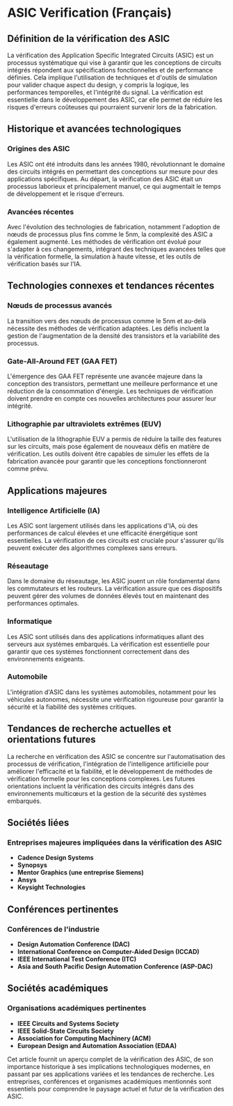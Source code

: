 # ASIC Verification (Français)

## Définition de la vérification des ASIC

La vérification des Application Specific Integrated Circuits (ASIC) est un processus systématique qui vise à garantir que les conceptions de circuits intégrés répondent aux spécifications fonctionnelles et de performance définies. Cela implique l'utilisation de techniques et d'outils de simulation pour valider chaque aspect du design, y compris la logique, les performances temporelles, et l'intégrité du signal. La vérification est essentielle dans le développement des ASIC, car elle permet de réduire les risques d'erreurs coûteuses qui pourraient survenir lors de la fabrication.

## Historique et avancées technologiques

### Origines des ASIC

Les ASIC ont été introduits dans les années 1980, révolutionnant le domaine des circuits intégrés en permettant des conceptions sur mesure pour des applications spécifiques. Au départ, la vérification des ASIC était un processus laborieux et principalement manuel, ce qui augmentait le temps de développement et le risque d'erreurs.

### Avancées récentes

Avec l'évolution des technologies de fabrication, notamment l'adoption de nœuds de processus plus fins comme le 5nm, la complexité des ASIC a également augmenté. Les méthodes de vérification ont évolué pour s'adapter à ces changements, intégrant des techniques avancées telles que la vérification formelle, la simulation à haute vitesse, et les outils de vérification basés sur l'IA.

## Technologies connexes et tendances récentes

### Nœuds de processus avancés

La transition vers des nœuds de processus comme le 5nm et au-delà nécessite des méthodes de vérification adaptées. Les défis incluent la gestion de l'augmentation de la densité des transistors et la variabilité des processus. 

### Gate-All-Around FET (GAA FET)

L'émergence des GAA FET représente une avancée majeure dans la conception des transistors, permettant une meilleure performance et une réduction de la consommation d'énergie. Les techniques de vérification doivent prendre en compte ces nouvelles architectures pour assurer leur intégrité.

### Lithographie par ultraviolets extrêmes (EUV)

L'utilisation de la lithographie EUV a permis de réduire la taille des features sur les circuits, mais pose également de nouveaux défis en matière de vérification. Les outils doivent être capables de simuler les effets de la fabrication avancée pour garantir que les conceptions fonctionneront comme prévu.

## Applications majeures

### Intelligence Artificielle (IA)

Les ASIC sont largement utilisés dans les applications d'IA, où des performances de calcul élevées et une efficacité énergétique sont essentielles. La vérification de ces circuits est cruciale pour s'assurer qu'ils peuvent exécuter des algorithmes complexes sans erreurs.

### Réseautage

Dans le domaine du réseautage, les ASIC jouent un rôle fondamental dans les commutateurs et les routeurs. La vérification assure que ces dispositifs peuvent gérer des volumes de données élevés tout en maintenant des performances optimales.

### Informatique

Les ASIC sont utilisés dans des applications informatiques allant des serveurs aux systèmes embarqués. La vérification est essentielle pour garantir que ces systèmes fonctionnent correctement dans des environnements exigeants.

### Automobile

L'intégration d'ASIC dans les systèmes automobiles, notamment pour les véhicules autonomes, nécessite une vérification rigoureuse pour garantir la sécurité et la fiabilité des systèmes critiques.

## Tendances de recherche actuelles et orientations futures

La recherche en vérification des ASIC se concentre sur l'automatisation des processus de vérification, l'intégration de l'intelligence artificielle pour améliorer l'efficacité et la fiabilité, et le développement de méthodes de vérification formelle pour les conceptions complexes. Les futures orientations incluent la vérification des circuits intégrés dans des environnements multicœurs et la gestion de la sécurité des systèmes embarqués.

## Sociétés liées

### Entreprises majeures impliquées dans la vérification des ASIC

- **Cadence Design Systems**
- **Synopsys**
- **Mentor Graphics (une entreprise Siemens)**
- **Ansys**
- **Keysight Technologies**

## Conférences pertinentes

### Conférences de l'industrie

- **Design Automation Conference (DAC)**
- **International Conference on Computer-Aided Design (ICCAD)**
- **IEEE International Test Conference (ITC)**
- **Asia and South Pacific Design Automation Conference (ASP-DAC)**

## Sociétés académiques

### Organisations académiques pertinentes

- **IEEE Circuits and Systems Society**
- **IEEE Solid-State Circuits Society**
- **Association for Computing Machinery (ACM)**
- **European Design and Automation Association (EDAA)**

Cet article fournit un aperçu complet de la vérification des ASIC, de son importance historique à ses implications technologiques modernes, en passant par ses applications variées et les tendances de recherche. Les entreprises, conférences et organismes académiques mentionnés sont essentiels pour comprendre le paysage actuel et futur de la vérification des ASIC.